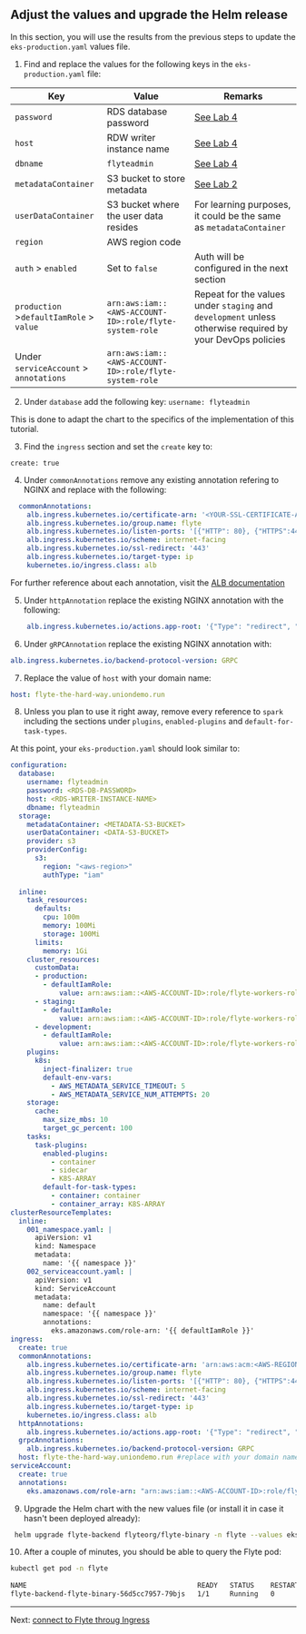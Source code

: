 ## Adjust the values and upgrade the Helm release

In this section, you will use the results from the previous steps to update the `eks-production.yaml` values file.

1. Find and replace the values for the following keys in the `eks-production.yaml` file:

| Key | Value | Remarks  |
|---|---|---|
| `password`  |  RDS database password |  [See Lab 4](https://github.com/davidmirror-ops/flyte-the-hard-way/blob/main/docs/04-create-database.md)| 
| `host`  |  RDW writer instance name |  [See Lab 4](https://github.com/davidmirror-ops/flyte-the-hard-way/blob/main/docs/04-create-database.md#check-connectivity-to-the-rds-database-from-the-eks-cluster)  | 
|`dbname`|`flyteadmin`|[See Lab 4](https://github.com/davidmirror-ops/flyte-the-hard-way/blob/main/docs/04-create-database.md)|
|`metadataContainer`|S3 bucket to store metadata|[See Lab 2](https://github.com/davidmirror-ops/flyte-the-hard-way/blob/main/docs/02-deploying-eks-cluster.md#create-an-s3-bucket)|
|`userDataContainer`|S3 bucket where the user data resides|For learning purposes, it could be the same as `metadataContainer`|
|`region`|AWS region code||
|`auth` > `enabled`|Set to `false`|Auth will be configured in the next section|
|`production` >`defaultIamRole` > `value`|`arn:aws:iam::<AWS-ACCOUNT-ID>:role/flyte-system-role`|Repeat for the values under `staging` and `development` unless otherwise required by your DevOps policies|
|Under `serviceAccount` > `annotations`|`arn:aws:iam::<AWS-ACCOUNT-ID>:role/flyte-system-role`||

2. Under `database` add the following key:
    `username: flyteadmin`

This is done to adapt the chart to the specifics of the implementation of this tutorial.

3. Find the `ingress` section and set the `create` key to:

`create: true`

4. Under `commonAnnotations` remove any existing annotation refering to NGINX and replace with the following:

```yaml
  commonAnnotations:
    alb.ingress.kubernetes.io/certificate-arn: '<YOUR-SSL-CERTIFICATE-ARN>'
    alb.ingress.kubernetes.io/group.name: flyte
    alb.ingress.kubernetes.io/listen-ports: '[{"HTTP": 80}, {"HTTPS":443}]'
    alb.ingress.kubernetes.io/scheme: internet-facing
    alb.ingress.kubernetes.io/ssl-redirect: '443'
    alb.ingress.kubernetes.io/target-type: ip
    kubernetes.io/ingress.class: alb
```
For further reference about each annotation, visit the [ALB documentation](https://kubernetes-sigs.github.io/aws-load-balancer-controller/v2.2/guide/ingress/annotations/)
    
5. Under `httpAnnotation` replace the existing NGINX annotation with the following:

```yaml
    alb.ingress.kubernetes.io/actions.app-root: '{"Type": "redirect", "RedirectConfig": {"Path": "/console", "StatusCode": "HTTP_302"}}'
```

6. Under `gRPCAnnotation` replace the existing NGINX annotation with:

```yaml
alb.ingress.kubernetes.io/backend-protocol-version: GRPC 
```
7. Replace the value of `host` with your domain name:

```yaml
host: flyte-the-hard-way.uniondemo.run
```
8. Unless you plan to use it right away, remove every reference to `spark` including the sections under `plugins`, `enabled-plugins` and `default-for-task-types`.
    
    
At this point, your `eks-production.yaml` should look similar to:
```yaml
configuration:
  database:
    username: flyteadmin
    password: <RDS-DB-PASSWORD>
    host: <RDS-WRITER-INSTANCE-NAME>
    dbname: flyteadmin
  storage:
    metadataContainer: <METADATA-S3-BUCKET>
    userDataContainer: <DATA-S3-BUCKET>
    provider: s3
    providerConfig:
      s3:
        region: "<aws-region>"
        authType: "iam"
  
  inline:
    task_resources:
      defaults:
        cpu: 100m
        memory: 100Mi
        storage: 100Mi
      limits:
        memory: 1Gi
    cluster_resources:
      customData:
      - production:
        - defaultIamRole:
            value: arn:aws:iam::<AWS-ACCOUNT-ID>:role/flyte-workers-role
      - staging:
        - defaultIamRole:
            value: arn:aws:iam::<AWS-ACCOUNT-ID>:role/flyte-workers-role
      - development:
        - defaultIamRole:
            value: arn:aws:iam::<AWS-ACCOUNT-ID>:role/flyte-workers-role
    plugins:
      k8s:
        inject-finalizer: true
        default-env-vars:
          - AWS_METADATA_SERVICE_TIMEOUT: 5
          - AWS_METADATA_SERVICE_NUM_ATTEMPTS: 20
    storage:
      cache:
        max_size_mbs: 10
        target_gc_percent: 100
    tasks:
      task-plugins:
        enabled-plugins:
          - container
          - sidecar
          - K8S-ARRAY
        default-for-task-types:
          - container: container
          - container_array: K8S-ARRAY
clusterResourceTemplates:
  inline:
    001_namespace.yaml: |
      apiVersion: v1
      kind: Namespace
      metadata:
        name: '{{ namespace }}'
    002_serviceaccount.yaml: |
      apiVersion: v1
      kind: ServiceAccount
      metadata:
        name: default
        namespace: '{{ namespace }}'
        annotations:
          eks.amazonaws.com/role-arn: '{{ defaultIamRole }}'
ingress:
  create: true
  commonAnnotations:
    alb.ingress.kubernetes.io/certificate-arn: 'arn:aws:acm:<AWS-REGION>:<AWS-ACCOUNT-ID>:certificate/<CERTIFICATE-ID>'
    alb.ingress.kubernetes.io/group.name: flyte
    alb.ingress.kubernetes.io/listen-ports: '[{"HTTP": 80}, {"HTTPS":443}]'
    alb.ingress.kubernetes.io/scheme: internet-facing
    alb.ingress.kubernetes.io/ssl-redirect: '443'
    alb.ingress.kubernetes.io/target-type: ip
    kubernetes.io/ingress.class: alb
  httpAnnotations:
    alb.ingress.kubernetes.io/actions.app-root: '{"Type": "redirect", "RedirectConfig": {"Path": "/console", "StatusCode": "HTTP_302"}}'
  grpcAnnotations:
    alb.ingress.kubernetes.io/backend-protocol-version: GRPC 
  host: flyte-the-hard-way.uniondemo.run #replace with your domain name
serviceAccount:
  create: true 
  annotations:
    eks.amazonaws.com/role-arn: "arn:aws:iam::<AWS-ACCOUNT-ID>:role/flyte-system-role"
```
9. Upgrade the Helm chart with the new values file (or install it in case it hasn't been deployed already):

```bash
 helm upgrade flyte-backend flyteorg/flyte-binary -n flyte --values eks-production.yaml --install
```
10. After a couple of minutes, you should be able to query the Flyte pod:
```bash
kubectl get pod -n flyte
    
NAME                                          READY   STATUS    RESTARTS   AGE
flyte-backend-flyte-binary-56d5cc7957-79bjs   1/1     Running   0          3m10s
```
___
Next: [connect to Flyte throug Ingress](09-connect-Flyte-ingress.md)
